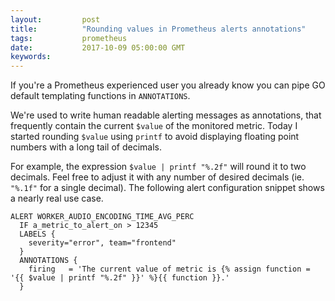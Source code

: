 ```yaml
---
layout:         post
title:          "Rounding values in Prometheus alerts annotations"
tags:           prometheus
date:           2017-10-09 05:00:00 GMT
keywords:
---
```


If you're a Prometheus experienced user you already know you can pipe GO default templating functions in `ANNOTATIONS`.

We're used to write human readable alerting messages as annotations, that frequently contain the current `$value` of the monitored metric. Today I started rounding `$value` using `printf` to avoid displaying floating point numbers with a long tail of decimals.

For example, the expression `$value | printf "%.2f"` will round it to two decimals. Feel free to adjust it with any number of desired decimals (ie. `"%.1f"` for a single decimal). The following alert configuration snippet shows a nearly real use case.


```
ALERT WORKER_AUDIO_ENCODING_TIME_AVG_PERC
  IF a_metric_to_alert_on > 12345
  LABELS {
    severity="error", team="frontend"
  }
  ANNOTATIONS {
    firing   = 'The current value of metric is {% assign function = '{{ $value | printf "%.2f" }}' %}{{ function }}.'
  }
```
